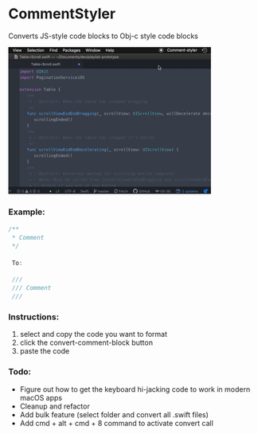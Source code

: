 # CommentStyler

Converts JS-style code blocks to Obj-c style code blocks

<img width="407" alt="img" src="convert.gif?raw=true">

### Example:

```swift
/**
 * Comment
 */

 To:

 ///
 /// Comment
 ///
```

### Instructions:

1. select and copy the code you want to format
2. click the convert-comment-block button
3. paste the code

### Todo:

- Figure out how to get the keyboard hi-jacking code to work in modern macOS apps
- Cleanup and refactor
- Add bulk feature (select folder and convert all .swift files)
- Add cmd + alt + cmd + 8 command to activate convert call
